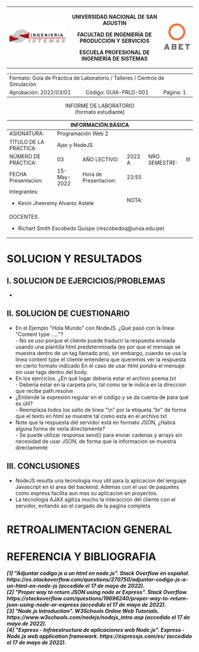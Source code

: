 <table>
  <tbody>
   <tr>
   <td><img src="./imagenes/epis.png" alt="EPIS"></td>
   <th>
   <p>UNIVERSIDAD NACIONAL DE SAN AGUSTIN</p>
   <p>FACULTAD DE INGENIERÍA DE PRODUCCIÓN Y SERVICIOS</p>
   <p>ESCUELA PROFESIONAL DE INGENIERÍA DE SISTEMAS</p>
   </th>
   <td><img src="./imagenes/abet.png" alt="ABET"></td>
   </tr>
  </tbody>
</table>
<div align="center" dir="auto"><table>    
   <tbody>
   <tr><td colspan="3">Formato: Guía de Práctica de Laboratorio / Talleres / Centros de Simulación</td></tr>
   <tr><td>Aprobación:  2022/03/01</td><td>Código: GUIA-PRLD-001</td><td>Página: 1</td></tr>
   </tbody>
</table></div>
<div align="center" dir="auto">
   <span>INFORME DE LABORATORIO</span><br>
   <span>(formato estudiante)</span>
</div>
<div align="center" dir="auto"><table>
   <tbody><tr><th colspan="6">INFORMACIÓN BÁSICA</th></tr>
   </tbody><tbody>
   <tr><td>ASIGNATURA:</td><td colspan="5">Programación Web 2</td></tr>
   <tr><td>TÍTULO DE LA PRÁCTICA: </td><td colspan="5">Ajax y NodeJS</td></tr>
   <tr>
   <td>NÚMERO DE PRÁCTICA:</td><td>03</td><td>AÑO LECTIVO:</td><td>2022 A</td><td>NRO. SEMESTRE:</td><td>III</td>
   </tr>
   <tr>
   <td>FECHA Presentacion:</td><td>15-May-2022</td><td>Hora de Presentacion:</td><td colspan="3">23:55</td>
   </tr>
   <tr><td colspan="3">Integrantes:
   <ul dir="auto">
   <li>Kevin Jheeremy Alvarez Astete</li>
   </ul>
   </td>
   <td> NOTA: </td>
   <td colspan="2"> </td>
   </tr><tr><td colspan="6">DOCENTES:
   <ul dir="auto">
   <li>Richart Smith Escobedo Quispe (rescobedoq@unsa.edu.pe)</li>
   </ul>
   </td>
</tr></tbody></table></div>
   <h1>SOLUCION Y RESULTADOS</h1>
   <h2>I. SOLUCION DE EJERCICIOS/PROBLEMAS</h2>
   <ul>
    <li></li>
   </ul>
   <h2>II. SOLUCION DE CUESTIONARIO</h2>
   <ul>
      <li> En el Ejemplo "Hola Mundo" con NodeJS. ¿Qué pasó con la línea: "Content type ….."?</li>
          - No se uso porque el cliente puede traducir la respuesta enviada usando una plantilla html predeterminada (es por que el mensaje se muestra dentro 
            de un tag llamado pre), sin embargo, cuando se usa la linea content type el cliente entendera que queremos ver la respuesta en cierto formato indicado
            En el caso de usar html pondra el mensaje sin usar tags dentro del body.
      <li> En los ejercicios. ¿En qué lugar debería estar el archivo poema.txt</li>
          - Deberia estar en la carpeta priv, tal como se le indica en la direccion que recibe path.resolve
      <li> ¿Entiende la expresión regular en el código y se da cuenta de para qué es útil?</li>
          - Reemplaza todos los salto de linea "\n" por la etiqueta "br" de forma que el texto en html se muestre tal como esta en el archivo txt
      <li> Note que la respuesta del servidor está en formato JSON, ¿Habrá alguna forma de verla directamente?</li>
          - Se puede utilizar response.send() para enviar cadenas y arrays sin necesidad de usar JSON, de forma que la informacion se muestra directamente
   </ul>
   <h2>III. CONCLUSIONES</h2>
   <ul>
      <li>NodeJS resulta una tecnologia muy util para la aplicacion del lenguaje Javascript en el area del backend. Ademas con el uso de paquetes como
          express facilita aun mas su aplicacion en proyectos.</li>
      <li>La tecnologia AJAX agiliza mucho la interaccion del cliente con el servidor, evitando asi el cargado de la pagina completa</li>
   </ul>
   <h1>RETROALIMENTACION GENERAL</h1>
   <h1>REFERENCIA Y BIBLIOGRAFIA</h1>
   <b><i>[1] "Adjuntar codigo js a un html en node.js". Stack Overflow en español. https://es.stackoverflow.com/questions/270750/adjuntar-codigo-js-a-un-html-en-node-js (accedido el 17 de mayo de 2022).</i></b><br>
   <b><i>[2] "Proper way to return JSON using node or Express". Stack Overflow. https://stackoverflow.com/questions/19696240/proper-way-to-return-json-using-node-or-express (accedido el 17 de mayo de 2022).</i></b><br>
   <b><i>[3] "Node.js Introduction". W3Schools Online Web Tutorials. https://www.w3schools.com/nodejs/nodejs_intro.asp (accedido el 17 de mayo de 2022).</i></b><br>
   <b><i>[4] "Express - Infraestructura de aplicaciones web Node.js". Express - Node.js web application framework. https://expressjs.com/es/ (accedido el 17 de mayo de 2022).</i></b>
